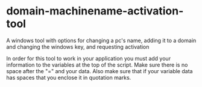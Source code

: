# domain-machinename-activation-tool
A windows tool with options for changing a pc's name, adding it to a domain and changing the windows key, and requesting activation

In order for this tool to work in your application you must add your information to the variables at the top of the script. Make sure there is no space after the "=" and your data. Also make sure that if your variable data has spaces that you enclose it in quotation marks.
